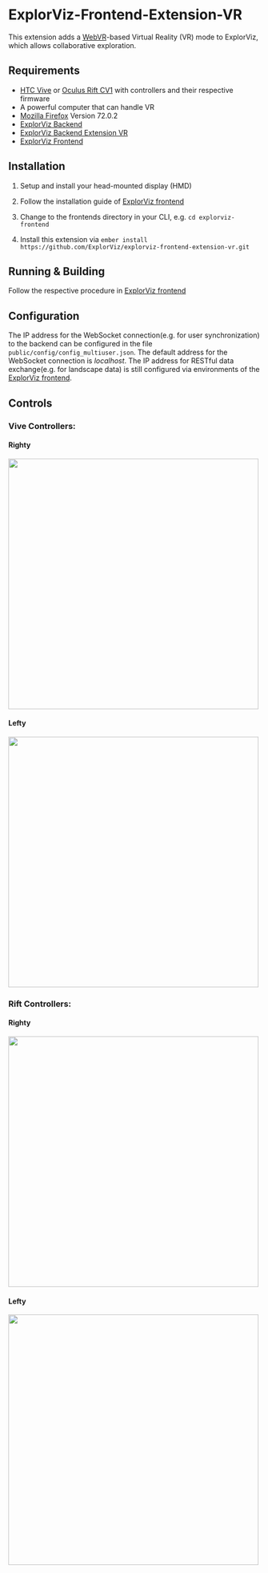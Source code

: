 # ExplorViz-Frontend-Extension-VR

This extension adds a [WebVR](https://webvr.info/)-based Virtual Reality (VR) mode to ExplorViz, which allows collaborative exploration.

## Requirements
- [HTC Vive](https://www.vive.com) or [Oculus Rift CV1](https://www.oculus.com/rift/) with controllers and their respective firmware
- A powerful computer that can handle VR
- [Mozilla Firefox](https://www.mozilla.org/) Version 72.0.2
- [ExplorViz Backend](https://github.com/ExplorViz/explorviz-backend)
- [ExplorViz Backend Extension VR](https://github.com/ExplorViz/explorviz-backend-extension-vr)
- [ExplorViz Frontend](https://github.com/ExplorViz/explorviz-frontend)

## Installation

1. Setup and install your head-mounted display (HMD)

2. Follow the installation guide of [ExplorViz frontend](https://github.com/ExplorViz/explorviz-frontend#development)

3. Change to the frontends directory in your CLI, e.g. `cd explorviz-frontend`

4. Install this extension via `ember install https://github.com/ExplorViz/explorviz-frontend-extension-vr.git`

## Running & Building

Follow the respective procedure in [ExplorViz frontend](https://github.com/ExplorViz/explorviz-frontend#running--development)

## Configuration

The IP address for the WebSocket connection(e.g. for user synchronization) to the backend can be configured in the file `public/config/config_multiuser.json`. The default address for the WebSocket connection is *localhost*.
The IP address for RESTful data exchange(e.g. for landscape data) is still configured via environments of the [ExplorViz frontend](https://github.com/ExplorViz/explorviz-frontend#running--development).


## Controls

### Vive Controllers:

#### Righty
<p align="left">
  <img src="https://github.com/ExplorViz/explorviz-frontend-extension-vr/blob/collaborative-improvements/public/images/vive_controls_righty" width="500"/>
</p>

#### Lefty
<p align="left">
  <img src="https://github.com/ExplorViz/explorviz-frontend-extension-vr/blob/collaborative-improvements/public/images/vive_controls_lefty"width="500"/>
</p>

### Rift Controllers:

#### Righty
<p align="left">
  <img src="https://github.com/ExplorViz/explorviz-frontend-extension-vr/blob/collaborative-improvements/public/images/oculus_controls_righty"width="500"/>
</p>

#### Lefty
<p align="left">
  <img src="https://github.com/ExplorViz/explorviz-frontend-extension-vr/blob/collaborative-improvements/public/images/oculus_controls_lefty"width="500"/>
</p>
